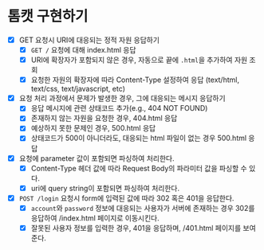 # 톰캣 구현하기

- [x] GET 요청시 URI에 대응되는 정적 자원 응답하기
  - [x] `GET /` 요청에 대해 index.html 응답
  - [x] URI에 확장자가 포함되지 않은 경우, 자동으로 끝에 `.html`을 추가하여 자원 조회
  - [x] 요청한 자원의 확장자에 따라 Content-Type 설정하여 응답 (text/html, text/css, text/javascript, etc)

- [x] 요청 처리 과정에서 문제가 발생한 경우, 그에 대응되는 메시지 응답하기
  - [x] 응답 메시지에 관련 상태코드 추가(e.g., 404 NOT FOUND)
  - [x] 존재하지 않는 자원을 요청한 경우, 404.html 응답
  - [x] 예상하지 못한 문제인 경우, 500.html 응답
  - [x] 상태코드가 500이 아니더라도, 대응되는 html 파일이 없는 경우 500.html 응답

- [x] 요청에 parameter 값이 포함되면 파싱하여 처리한다.
  - [x] Content-Type 헤더 값에 따라 Request Body의 파라미터 값을 파싱할 수 있다.
  - [x] uri에 query string이 포함되면 파싱하여 처리한다.

- [x] `POST /login` 요청시 form에 입력된 값에 따라 302 혹은 401을 응답한다.
  - [x] `account`와 `password` 정보에 대응되는 사용자가 서버에 존재하는 경우 302를 응답하여 /index.html 페이지로 이동시킨다.
  - [x] 잘못된 사용자 정보를 입력한 경우, 401을 응답하며, /401.html 페이지를 보여준다.
